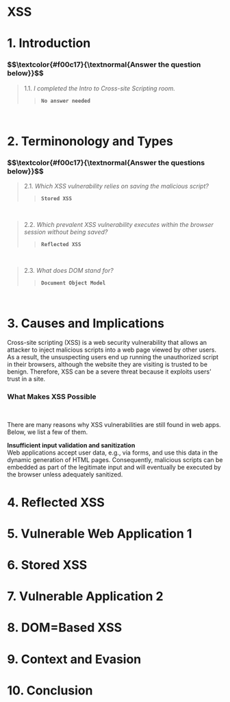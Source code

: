 <h1>XSS</h1>

<h1>1. Introduction</h1>

<h3 align="left"> $$\textcolor{#f00c17}{\textnormal{Answer the question below}}$$ </h3>

> 1.1. <em>I completed the Intro to Cross-site Scripting room.</em><br><a id='1.1'></a>
>> <strong><code>No answer needed</code></strong><br>
<p><br></p>


<h1>2. Terminonology and Types</h1>

<h3 align="left"> $$\textcolor{#f00c17}{\textnormal{Answer the questions below}}$$ </h3>

> 2.1. <em>Which XSS vulnerability relies on saving the malicious script?</em><br><a id='2.1'></a>
>> <strong><code>Stored XSS</code></strong><br>
<p><br></p>

> 2.2. <em>Which prevalent XSS vulnerability executes within the browser session without being saved?</em><br><a id='2.2'></a>
>> <strong><code>Reflected XSS</code></strong><br>
<p><br></p>

> 2.3. <em>What does DOM stand for?</em><br><a id='2.3'></a>
>> <strong><code>Document Object Model</code></strong><br>
<p><br></p>


<h1>3. Causes and Implications</h1>
<p>Cross-site scripting (XSS) is a web security vulnerability that allows an attacker to inject malicious scripts into a web page viewed by other users. As a result, the unsuspecting users end up running the unauthorized script in their browsers, although the website they are visiting is trusted to be benign. Therefore, XSS can be a severe threat because it exploits users’ trust in a site.</p>

<h3>What Makes XSS Possible</h3>
<br>
<p>There are many reasons why XSS vulnerabilities are still found in web apps. Below, we list a few of them.</p>
<p><strong>Insufficient input validation and sanitization</strong><br>
Web applications accept user data, e.g., via forms, and use this data in the dynamic generation of HTML pages. Consequently, malicious scripts can be embedded as part of the legitimate input and will eventually be executed by the browser unless adequately sanitized.</p>



<h1>4. Reflected XSS</h1>

<h1>5. Vulnerable Web Application 1</h1>

<h1>6. Stored XSS</h1>

<h1>7. Vulnerable Application 2</h1>

<h1>8. DOM=Based XSS</h1>

<h1>9. Context and Evasion</h1>

<h1>10. Conclusion</h1>
